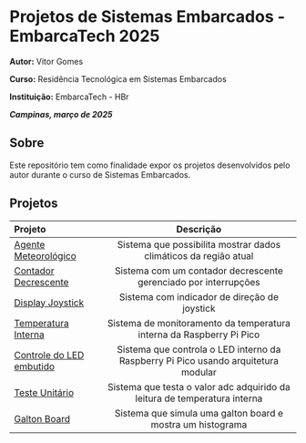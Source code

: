 # Projetos de Sistemas Embarcados - EmbarcaTech 2025

**Autor:** Vitor Gomes

**Curso:** Residência Tecnológica em Sistemas Embarcados

**Instituição:** EmbarcaTech - HBr

***Campinas, março de 2025***



## Sobre 
Este repositório tem como finalidade expor os projetos desenvolvidos pelo autor durante o curso de Sistemas Embarcados.



## Projetos

Projeto | Descrição
:-|:-:
[Agente Meteorológico](https://github.com/vtrgms/vitor_gomes_embarcatech_Hbr_2025/tree/main/projects/weather_agent) | Sistema que possibilita mostrar dados climáticos da região atual
[Contador Decrescente](https://github.com/vtrgms/vitor_gomes_embarcatech_Hbr_2025/tree/main/projects/week_6/countdown_interruptions) | Sistema com um contador decrescente gerenciado por interrupções
[Display Joystick](https://github.com/vtrgms/vitor_gomes_embarcatech_Hbr_2025/tree/main/projects/week_6/joystick_display)  |  Sistema com indicador de direção de joystick
[Temperatura Interna](https://github.com/vtrgms/vitor_gomes_embarcatech_Hbr_2025/tree/main/projects/week_6/internal_temperature)  |  Sistema de monitoramento da temperatura interna da Raspberry Pi Pico
[Controle do LED embutido](https://github.com/vtrgms/vitor_gomes_embarcatech_Hbr_2025/tree/main/projects/week_7/led_control)  |  Sistema que controla o LED interno da Raspberry Pi Pico usando arquitetura modular
[Teste Unitário](https://github.com/vtrgms/vitor_gomes_embarcatech_Hbr_2025/tree/main/projects/week_7/teste_unitario)  |  Sistema que testa o valor adc adquirido da leitura de temperatura interna
[Galton Board](https://github.com/vtrgms/vitor_gomes_embarcatech_Hbr_2025/tree/main/projects/galton_board)  |  Sistema que simula uma galton board e mostra um histograma